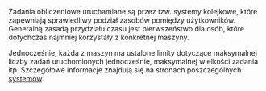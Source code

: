 Zadania obliczeniowe uruchamiane są przez tzw. systemy kolejkowe, które
zapewniają sprawiedliwy podział zasobów pomiędzy użytkowników. Generalną
zasadą przydziału czasu jest pierwszeństwo dla osób, które dotychczas
najmniej korzystały z konkretnej maszyny.

Jednocześnie, każda z maszyn ma ustalone limity dotyczące maksymalnej
liczby zadań uruchomionych jednocześnie, maksymalnej wielkości zadania
itp. Szczegółowe informacje znajdują się na stronach poszczególnych
[systemów](/Komputery "wikilink").
